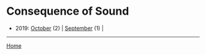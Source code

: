 # Consequence of Sound

  * 2019: 
      [October](./consequence-of-sound-2019-10.md) (2) | 
      [September](./consequence-of-sound-2019-09.md) (1) | 

----

[Home](../)
